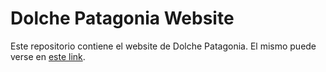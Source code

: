 # Dolche Patagonia Website

Este repositorio contiene el website de Dolche Patagonia. El mismo puede verse en [este link](https://adimontezemolo.github.io/DolchePatagonia/).